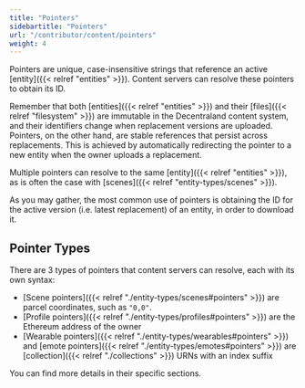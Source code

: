 ```yaml
---
title: "Pointers"
sidebartitle: "Pointers"
url: "/contributor/content/pointers"
weight: 4
---
```


Pointers are unique, case-insensitive strings that reference an active [entity]({{< relref "entities" >}}). Content servers can resolve these pointers to obtain its ID.

Remember that both [entities]({{< relref "entities" >}}) and their [files]({{< relref "filesystem" >}}) are immutable in the Decentraland content system, and their identifiers change when replacement versions are uploaded. Pointers, on the other hand, are stable references that persist across replacements. This is achieved by automatically redirecting the pointer to a new entity when the owner uploads a replacement.

Multiple pointers can resolve to the same [entity]({{< relref "entities" >}}), as is often the case with [scenes]({{< relref "entity-types/scenes" >}}).

As you may gather, the most common use of pointers is obtaining the ID for the active version (i.e. latest replacement) of an entity, in order to download it.

## Pointer Types

There are 3 types of pointers that content servers can resolve, each with its own syntax:

- [Scene pointers]({{< relref "./entity-types/scenes#pointers" >}}) are parcel coordinates, such as `"0,0"`.
- [Profile pointers]({{< relref "./entity-types/profiles#pointers" >}}) are the Ethereum address of the owner
- [Wearable pointers]({{< relref "./entity-types/wearables#pointers" >}}) and [emote pointers]({{< relref "./entity-types/emotes#pointers" >}}) are [collection]({{< relref "./collections" >}}) URNs with an index suffix

You can find more details in their specific sections.

